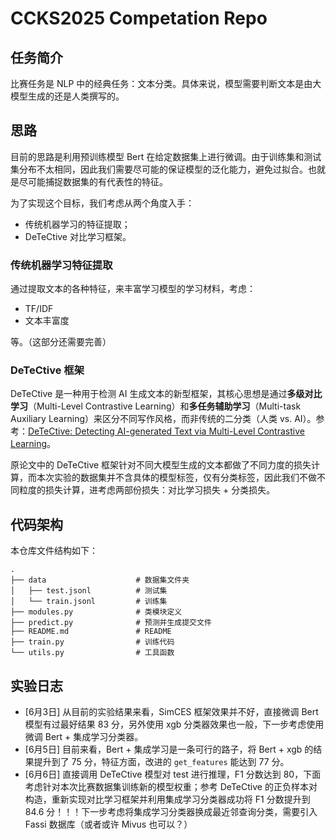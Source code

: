 # CCKS2025 Competation Repo

## 任务简介

比赛任务是 NLP 中的经典任务：文本分类。具体来说，模型需要判断文本是由大模型生成的还是人类撰写的。

## 思路

目前的思路是利用预训练模型 Bert 在给定数据集上进行微调。由于训练集和测试集分布不太相同，因此我们需要尽可能的保证模型的泛化能力，避免过拟合。也就是尽可能捕捉数据集的有代表性的特征。

为了实现这个目标，我们考虑从两个角度入手：

- 传统机器学习的特征提取；
- DeTeCtive 对比学习框架。

### 传统机器学习特征提取

通过提取文本的各种特征，来丰富学习模型的学习材料，考虑：

- TF/IDF
- 文本丰富度

等。（这部分还需要完善）

### DeTeCtive 框架

DeTeCtive 是一种用于检测 AI 生成文本的新型框架，其核心思想是通过**多级对比学习**（Multi-Level Contrastive Learning）和**多任务辅助学习**（Multi-task Auxiliary Learning）来区分不同写作风格，而非传统的二分类（人类 vs. AI）。参考：[DeTeCtive: Detecting AI-generated Text via Multi-Level Contrastive Learning](https://arxiv.org/abs/2410.20964)。

原论文中的 DeTeCtive 框架针对不同大模型生成的文本都做了不同力度的损失计算，而本次实验的数据集并不含具体的模型标签，仅有分类标签，因此我们不做不同粒度的损失计算，进考虑两部份损失：对比学习损失 + 分类损失。


## 代码架构

本仓库文件结构如下：
```
.
├── data                    # 数据集文件夹
│   ├── test.jsonl          # 测试集
│   └── train.jsonl         # 训练集
├── modules.py              # 类模块定义
├── predict.py              # 预测并生成提交文件
├── README.md               # README
├── train.py                # 训练代码
└── utils.py                # 工具函数
```

## 实验日志

- [6月3日] 从目前的实验结果来看，SimCES 框架效果并不好，直接微调 Bert 模型有过最好结果 83 分，另外使用 xgb 分类器效果也一般，下一步考虑使用微调 Bert + 集成学习分类器。
- [6月5日] 目前来看，Bert + 集成学习是一条可行的路子，将 Bert + xgb 的结果提升到了 75 分，特征方面，改进的 `get_features` 能达到 77 分。
- [6月6日] 直接调用 DeTeCtive 模型对 test 进行推理，F1 分数达到 80，下面考虑针对本次比赛数据集训练新的模型权重；参考 DeTeCtive 的正负样本对构造，重新实现对比学习框架并利用集成学习分类器成功将 F1 分数提升到 84.6 分！！！下一步考虑将集成学习分类器换成最近邻查询分类，需要引入 Fassi 数据库（或者或许 Mivus 也可以？）
